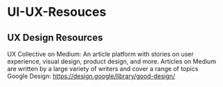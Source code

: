 # UI-UX-Resouces
## UX Design Resources
UX Collective on Medium: An article platform with stories on user experience, visual design, product design, and more. Articles on Medium are written by a large variety of writers and cover a range of topics
 <br /> 
Google Design: https://design.google/library/good-design/

